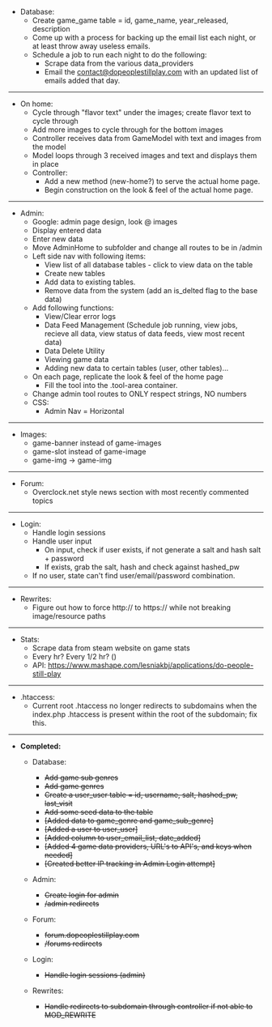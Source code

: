 
- Database:
  - Create game_game table = id, game_name, year_released, description
  - Come up with a process for backing up the email list each night, or at least throw away useless emails.
  - Schedule a job to run each night to do the following:
    - Scrape data from the various data_providers
    - Email the contact@dopeoplestillplay.com with an updated list of emails added that day.
  
****

- On home:
  - Cycle through "flavor text" under the images; create flavor text to cycle through
  - Add more images to cycle through for the bottom images
  - Controller receives data from GameModel with text and images from the model
  - Model loops through 3 received images and text and displays them in place
  - Controller:
    - Add a new method (new-home?) to serve the actual home page.
    - Begin construction on the look & feel of the actual home page.

****

- Admin:
  - Google: admin page design, look @ images
  - Display entered data
  - Enter new data
  - Move AdminHome to subfolder and change all routes to be in /admin
  - Left side nav with following items:
    - View list of all database tables - click to view data on the table
    - Create new tables
    - Add data to existing tables. 
    - Remove data from the system (add an is_delted flag to the base data)
  - Add following functions:
    - View/Clear error logs
    - Data Feed Management (Schedule job running, view jobs, recieve all data, view status of data feeds, view most recent data)
    - Data Delete Utility
    - Viewing game data
    - Adding new data to certain tables (user, other tables)...
  - On each page, replicate the look & feel of the home page
    - Fill the tool into the .tool-area container.
  - Change admin tool routes to ONLY respect strings, NO numbers
  - CSS:
	- Admin Nav = Horizontal

****

- Images:
  - game-banner instead of game-images
  - game-slot instead of game-image
  - game-img -> game-img

****

- Forum:
  - Overclock.net style news section with most recently commented topics

****

- Login:
  - Handle login sessions
  - Handle user input
    - On input, check if user exists, if not generate a salt and hash salt + password
    - If exists, grab the salt, hash and check against hashed_pw
  - If no user, state can't find user/email/password combination.

****

- Rewrites:
  - Figure out how to force http:// to https:// while not breaking image/resource paths

****

- Stats:
  - Scrape data from steam website on game stats
  - Every hr? Every 1/2 hr? ()
  - API: https://www.mashape.com/lesniakbj/applications/do-people-still-play

****

- .htaccess:
  - Current root .htaccess no longer redirects to subdomains when the index.php .htaccess is present within the root of the subdomain; fix this.
  
****

- **Completed:**
  - Database:
    - ~~Add game sub genres~~
    - ~~Add game genres~~
    - ~~Create a user_user table = id, username, salt, hashed_pw, last_visit~~
    - ~~Add some seed data to the table~~
    - ~~[Added data to game_genre and game_sub_genre]~~
    - ~~[Added a user to user_user]~~
    - ~~[Added column to user_email_list, date_added]~~
    - ~~[Added 4 game data providers, URL's to API's, and keys when needed]~~
    - ~~[Created better IP tracking in Admin Login attempt]~~
  
  - Admin: 
    - ~~Create login for admin~~
    - ~~/admin redirects~~
   
  - Forum:
    - ~~forum.dopeoplestillplay.com~~
    - ~~/forums redirects~~
   
  - Login:
    - ~~Handle login sessions (admin)~~
   
  - Rewrites:
    - ~~Handle redirects to subdomain through controller if not able to MOD_REWRITE~~
  
